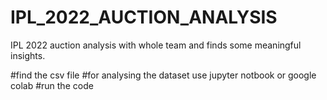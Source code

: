 # IPL_2022_AUCTION_ANALYSIS
IPL 2022 auction analysis with whole team and finds some meaningful insights.

#find the csv file 
#for analysing the dataset use jupyter notbook or google colab
#run the code
